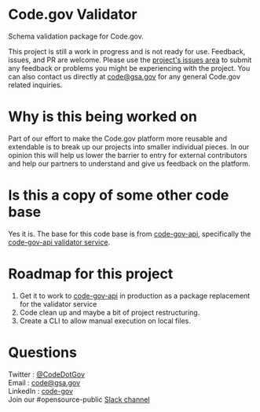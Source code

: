 # Code.gov Validator

Schema validation package for Code.gov.

This project is still a work in progress and is not ready for use. Feedback, issues, and PR are welcome. Please use the [project's issues area](https://github.com/gsa/code-gov-validator/issues) to submit any feedback or problems you might be experiencing with the project. You can also contact us directly at code@gsa.gov for any general Code.gov related inquiries.

# Why is this being worked on

Part of our effort to make the Code.gov platform more reusable and extendable is to break up our projects into smaller individual pieces. In our opinion this will help us lower the barrier to entry for external contributors and help our partners to understand and give us feedback on the platform.

# Is this a copy of some other code base

Yes it is. The base for this code base is from [code-gov-api](https://github.com/gsa/code-gov-api), specifically the [code-gov-api validator service](https://github.com/GSA/code-gov-api/tree/master/services/validator).

# Roadmap for this project

1. Get it to work to [code-gov-api](https://github.com/gsa/code-gov-api) in production as a package replacement for the validator service
2. Code clean up and maybe a bit of project restructuring.
3. Create a CLI to allow manual execution on local files.

# Questions

Twitter : [@CodeDotGov](https://twitter.com/codedotgov)  
Email : code@gsa.gov  
LinkedIn : [code-gov](https://www.linkedin.com/company/code-gov/)  
Join our #opensource-public [Slack channel](https://chat.18f.gov/)
